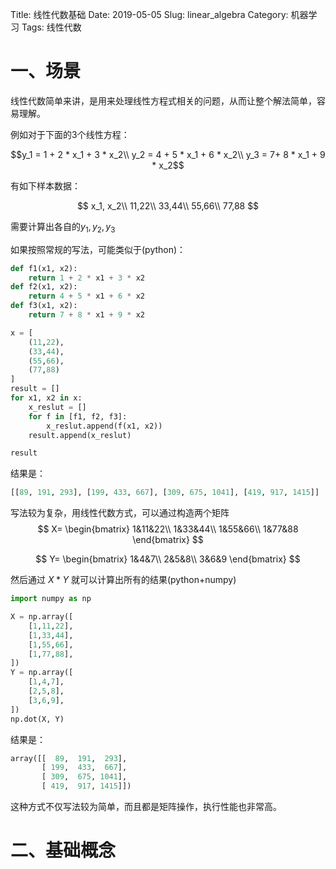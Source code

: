 Title: 线性代数基础
Date: 2019-05-05
Slug: linear_algebra
Category: 机器学习
Tags: 线性代数

# 一、场景

线性代数简单来讲，是用来处理线性方程式相关的问题，从而让整个解法简单，容易理解。

例如对于下面的3个线性方程：

$$y_1 = 1 + 2 * x_1 + 3 * x_2\\
y_2 = 4 + 5 * x_1 + 6 * x_2\\
y_3 = 7+ 8 * x_1 + 9 * x_2$$

有如下样本数据：

$$
x_1, x_2\\
11,22\\
33,44\\
55,66\\
77,88
$$

需要计算出各自的$y_1, y_2, y_3$

如果按照常规的写法，可能类似于(python)：
```python
def f1(x1, x2):
    return 1 + 2 * x1 + 3 * x2
def f2(x1, x2):
    return 4 + 5 * x1 + 6 * x2
def f3(x1, x2):
    return 7 + 8 * x1 + 9 * x2

x = [
    (11,22),
    (33,44),
    (55,66),
    (77,88)
]
result = []
for x1, x2 in x:
    x_reslut = []
    for f in [f1, f2, f3]:
        x_reslut.append(f(x1, x2))
    result.append(x_reslut)

result
```
结果是：

```python
[[89, 191, 293], [199, 433, 667], [309, 675, 1041], [419, 917, 1415]]
```

写法较为复杂，用线性代数方式，可以通过构造两个矩阵
$$
X=
\begin{bmatrix}
1&11&22\\
1&33&44\\
1&55&66\\
1&77&88
\end{bmatrix}
$$

$$
Y=
\begin{bmatrix}
1&4&7\\
2&5&8\\
3&6&9
\end{bmatrix}
$$

然后通过 $X*Y$ 就可以计算出所有的结果(python+numpy)

```python
import numpy as np

X = np.array([
    [1,11,22],
    [1,33,44],
    [1,55,66],
    [1,77,88],
])
Y = np.array([
    [1,4,7],
    [2,5,8],
    [3,6,9],
])
np.dot(X, Y)
```
结果是：
```python
array([[  89,  191,  293],
       [ 199,  433,  667],
       [ 309,  675, 1041],
       [ 419,  917, 1415]])
```

这种方式不仅写法较为简单，而且都是矩阵操作，执行性能也非常高。

# 二、基础概念


